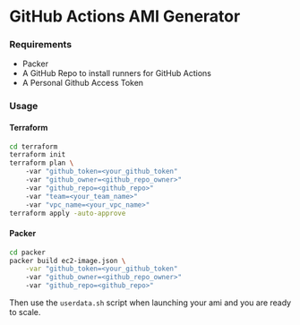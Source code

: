 # GitHub Actions AMI Generator

### Requirements

- Packer
- A GitHub Repo to install runners for GitHub Actions
- A Personal Github Access Token

### Usage

#### Terraform

```bash
cd terraform
terraform init
terraform plan \
    -var "github_token=<your_github_token"
    -var "github_owner=<github_repo_owner>"
    -var "github_repo=<github_repo>"
    -var "team=<your_team_name>"
    -var "vpc_name=<your_vpc_name>"
terraform apply -auto-approve
```

#### Packer

```bash
cd packer
packer build ec2-image.json \
    -var "github_token=<your_github_token"
    -var "github_owner=<github_repo_owner>"
    -var "github_repo=<github_repo>"
```

Then use the `userdata.sh` script when launching your ami and you are ready to scale.
